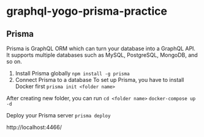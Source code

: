 # graphql-yogo-prisma-practice






## Prisma
Prisma is GraphQL ORM which can turn your database into a GraphQL API. It supports multiple databases such as MySQL, PostgreSQL, MongoDB, and so on.<br>

1. Install Prisma globally
```npm install -g prisma```
2. Connect Prisma to a database
To set up Prisma, you have to install Docker first
```prisma init <folder name>```

After creating new folder, you can run
```cd <folder name>```
```docker-compose up -d```

Deploy your Prisma server
```prisma deploy```


http://localhost:4466/